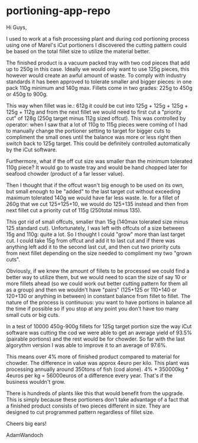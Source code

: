 # portioning-app-repo

Hi Guys, 

I used to work at a fish processing plant and during cod portioning process using one of Marel's iCut portioners I discovered the cutting
pattern could be based on the total fillet size to utilize the material better. 

The finished product is a vacuum packed tray with two cod pieces that add up to 250g in this case. Ideally we would only want to use 
125g pieces, this however would create an awful amount of waste. To comply with industry standards it has been approved to tolerate 
smaller and bigger pieces: in one pack 110g minimum and 140g max. Fillets come in two grades: 225g to 450g or 450g to 900g.

This way when fillet was ie.: 612g it could be cut into 125g + 125g + 125g + 125g + 112g and from the next fillet we would need to first
cut a "priority cut" of 128g (250g target minus 112g sized offcut). This was controlled by operator: when I saw that a lot of 110g to 115g 
pieces were coming of I had to manually change the portioner setting to target for bigger cuts to compliment the small ones until the balance 
was more or less right then switch back to 125g target. This could be definitely controlled automatically by the iCut software.

Furthermore, what if the off cut size was smaller than the minimum tolerated 110g piece? It would go to waste tray and would be hand chopped
later for seafood chowder (product of a far lesser value).

Then I thought that if the offcut wasn't big enough to be used on its own, but small enough to be "added" to the last target cut without 
exceeding maximum tolerated 140g we would have far less waste. Ie. for a fillet of 260g that we cut 125+125+10, we would do 125+135 instead
and then from next fillet cut a priority cut of 115g (250total minus 135).

This got rid of small offcuts, smaller than 15g (140max tolerated size minus 125 standard cut). Unfortunately, I was left with offcuts 
of a size between 15g and 110g: quite a lot. So I thought I could "grow" more than last target cut. I could take 15g from offcut and add
it to last cut and if there was anything left add it to the second last cut, and then cut two priority cuts from next fillet depending
on the size needed to compliment my two "grown cuts". 

Obviously, if we knew the amount of fillets to be processed we could find a better way to utilize them, but we would need to scan the size
of say 10 or more fillets ahead (so we could work out better cutting pattern for them all as a group) and then we wouldn't have "pairs" 
(125+125 or 110+140 or 120+130 or anything in between) in  constant balance from fillet to fillet. The nature of the process is continuous:
you want to have portions in balance all the time if possible so if you stop at any point you don't have too many small cuts or big cuts.

In a test of 10000 450g-900g fillets for 125g target portion size the way iCut software was cutting the cod we were able to get an average
yield of 93.5% (pairable portions) and the rest would be for chowder. So far with the last algorythm version I was able to improve it to
an average of 97.6%.

This means over 4% more of finished product compared to material for chowder. The difference in value was approx 4euro per kilo. This 
plant was processing annually around 350tons of fish (cod alone). 4% * 350000kg * 4euros per kg = 56000euros of a difference every year.
That's if the business wouldn't grow. 

There is hundreds of plants like this that would benefit from the upgrade. This is simply because these portioners don't take advantage
of a fact that a finished product consists of two pieces different in size. They are designed to cut programmed pattern regardless of 
fillet size. 

Cheers big ears!

AdamWandoch
